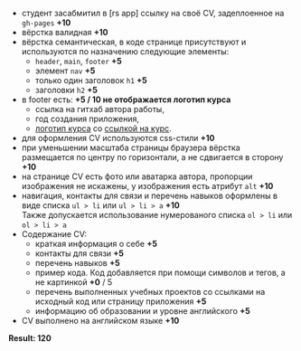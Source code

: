 - студент засабмитил в [rs app] ссылку на своё CV, задеплоенное на `gh-pages` **+10**
- вёрстка валидная **+10**
- вёрстка семантическая, в коде странице присутствуют и используются по назначению следующие элементы:
  - `header`, `main`, `footer` **+5**
  - элемент `nav` **+5**
  - только один заголовок `h1` **+5**
  - заголовки `h2` **+5**
- в footer есть: **+5 / 10  не отображается логотип курса**
  -  ссылка на гитхаб автора работы, 
  -  год создания приложения, 
  -  [логотип курса](https://rs.school/images/rs_school_js.svg) со [ссылкой на курс](https://rs.school/js/).
- для оформления СV используются css-стили **+10**
- при уменьшении масштаба страницы браузера вёрстка размещается по центру по горизонтали, а не сдвигается в сторону **+10**
- на странице СV есть фото или аватарка автора, пропорции изображения не искажены, у изображения есть атрибут `alt` **+10**
- навигация, контакты для связи и перечень навыков оформлены в виде списка `ul > li` или `ul > li > a` **+10**  
  Также допускается использование нумерованого списка `ol > li` или `ol > li > a`
- Содержание CV:
  - краткая информация о себе **+5**
  - контакты для связи **+5**
  - перечень навыков **+5**
  - пример кода. Код добавляется при помощи символов и тегов, а не картинкой **+0** / 5
  - перечень выполненных учебных проектов со ссылками на исходный код или страницу приложения **+5**
  - информацию об образовании и уровне английского **+5**
- CV выполнено на английском языке **+10**

**Result: 120**
